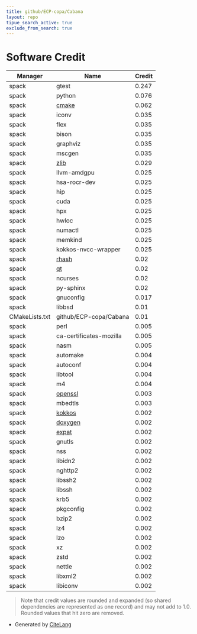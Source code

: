 ```yaml
---
title: github/ECP-copa/Cabana
layout: repo
tipue_search_active: true
exclude_from_search: true
---
```

# Software Credit

|Manager|Name|Credit|
|-------|----|------|
|spack|gtest|0.247|
|spack|python|0.076|
|spack|[cmake](https://www.cmake.org)|0.062|
|spack|iconv|0.035|
|spack|flex|0.035|
|spack|bison|0.035|
|spack|graphviz|0.035|
|spack|mscgen|0.035|
|spack|[zlib](https://zlib.net)|0.029|
|spack|llvm-amdgpu|0.025|
|spack|hsa-rocr-dev|0.025|
|spack|hip|0.025|
|spack|cuda|0.025|
|spack|hpx|0.025|
|spack|hwloc|0.025|
|spack|numactl|0.025|
|spack|memkind|0.025|
|spack|kokkos-nvcc-wrapper|0.025|
|spack|[rhash](https://sourceforge.net/projects/rhash/)|0.02|
|spack|[qt](https://qt.io)|0.02|
|spack|ncurses|0.02|
|spack|py-sphinx|0.02|
|spack|gnuconfig|0.017|
|spack|libbsd|0.01|
|CMakeLists.txt|github/ECP-copa/Cabana|0.01|
|spack|perl|0.005|
|spack|ca-certificates-mozilla|0.005|
|spack|nasm|0.005|
|spack|automake|0.004|
|spack|autoconf|0.004|
|spack|libtool|0.004|
|spack|m4|0.004|
|spack|[openssl](https://www.openssl.org)|0.003|
|spack|mbedtls|0.003|
|spack|[kokkos](https://github.com/kokkos/kokkos)|0.002|
|spack|[doxygen](https://github.com/doxygen/doxygen/)|0.002|
|spack|[expat](https://libexpat.github.io/)|0.002|
|spack|gnutls|0.002|
|spack|nss|0.002|
|spack|libidn2|0.002|
|spack|nghttp2|0.002|
|spack|libssh2|0.002|
|spack|libssh|0.002|
|spack|krb5|0.002|
|spack|pkgconfig|0.002|
|spack|bzip2|0.002|
|spack|lz4|0.002|
|spack|lzo|0.002|
|spack|xz|0.002|
|spack|zstd|0.002|
|spack|nettle|0.002|
|spack|libxml2|0.002|
|spack|libiconv|0.002|


> Note that credit values are rounded and expanded (so shared dependencies are represented as one record) and may not add to 1.0. Rounded values that hit zero are removed.


- Generated by [CiteLang](https://github.com/vsoch/citelang)
